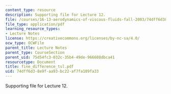 ```yaml
---
content_type: resource
description: Supporting file for Lecture 12.
file: /courses/16-13-aerodynamics-of-viscous-fluids-fall-2003/74dff6d38e9faa93bc22af7fa189fa33_fine_difference_tsl.pdf
file_type: application/pdf
learning_resource_types:
- Lecture Notes
license: https://creativecommons.org/licenses/by-nc-sa/4.0/
ocw_type: OCWFile
parent_title: Lecture Notes
parent_type: CourseSection
parent_uid: 75d54fc3-032c-35b4-49de-966608dbca41
resourcetype: Document
title: fine_difference_tsl.pdf
uid: 74dff6d3-8e9f-aa93-bc22-af7fa189fa33
---
```

Supporting file for Lecture 12.